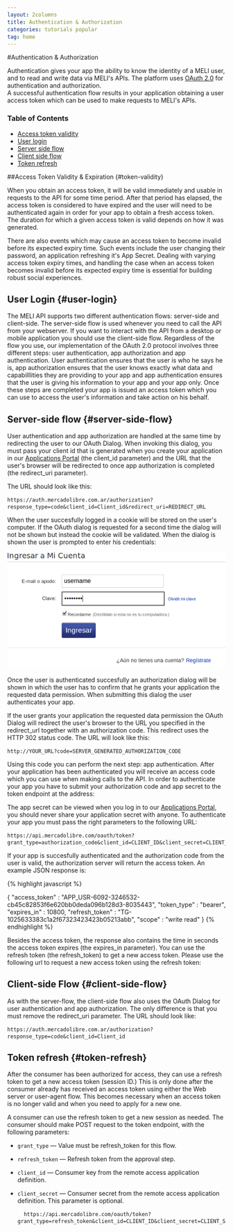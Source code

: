 ```yaml
---
layout: 2columns
title: Authentication & Authorization
categories: tutorials popular
tag: home
---
```


#Authentication & Authorization

Authentication gives your app the ability to know the identity of a MELI user, and to read and write data via MELI's APIs. The platform uses [OAuth 2.0](http://tools.ietf.org/pdf/draft-ietf-oauth-v2-12.pdf) for authentication and authorization.  
A successful authentication flow results in your application obtaining a user access token which can be used to make requests to MELI's APIs. 

### Table of Contents
- [Access token validity](#token-validity)
- [User login](#user-login)
- [Server side flow](#server-side-flow)
- [Client side flow](#client-side-flow)
- [Token refresh](#token-refresh)


##Access Token Validity & Expiration {#token-validity}

When you obtain an access token, it will be valid immediately and usable in requests to the API for some time period. After that period has elapsed, the access token is considered to have expired and the user will need to be authenticated again in order for your app to obtain a fresh access token. The duration for which a given access token is valid depends on how it was generated.

There are also events which may cause an access token to become invalid before its expected expiry time. Such events include the user changing their password, an application refreshing it's App Secret. Dealing with varying access token expiry times, and handling the case when an access token becomes invalid before its expected expiry time is essential for building robust social experiences.


## User Login {#user-login}
The MELI API supports two different authentication flows: server-side and client-side. The server-side flow is used whenever you need to call the API from your webserver. If you want to interact with the API from a desktop or mobile application you should use the client-side flow.
Regardless of the flow you use, our implementation of the OAuth 2.0 protocol involves three different steps: user authentication, app authorization and app authentication. User authentication ensures that the user is who he says he is, app authorization ensures that the user knows exactly what data and capabilllities they are providing to your app and app authentication ensures that the user is giving his information to your app and your app only. Once these steps are completed your app is issued an access token which you can use to access the user's information and take action on his behalf.


## Server-side flow {#server-side-flow}
User authentication and app authorization are handled at the same time by redirecting the user to our OAuth Dialog. When invoking this dialog, you must pass your client id that is generated when you create your application in our [Applications Portal](http://applications.mercadolibre.com.ar/home) (the client_id parameter) and the URL that the user's browser will be redirected to once app authorization is completed (the redirect_uri parameter).

The URL should look like this:   

	https://auth.mercadolibre.com.ar/authorization?response_type=code&client_id=Client_id&redirect_uri=REDIRECT_URL

When the user succesfully logged in a cookie will be stored on the user's computer. If the OAuth dialog is requested for a second time the dialog will not be shown but instead the cookie will be validated. When the dialog is shown the user is prompted to enter his credentials:

![Login page](/images/login_auth.png)


Once the user is authenticated succesfully an authorization dialog will be shown in which the user has to confirm that he grants your application the requested data permission. When submitting this dialog the user authenticates your app.

If the user grants your application the requested data permission the OAuth Dialog will redirect the user's browser to the URL you specified in the redirect_url together with an authorization code. This redirect uses the HTTP 302 status code. The URL will look like this:

	http://YOUR_URL?code=SERVER_GENERATED_AUTHORIZATION_CODE
	
Using this code you can perform the next step: app authentication. After your application has been authenticated you will receive an access code which you can use when making calls to the API. In order to authenticate your app you have to submit your authorization code and app secret to the token endpoint at the address:

The app secret can be viewed when you log in to our [Applications Portal](http://applications.mercadolibre.com.ar/home), you should never share your application secret with anyone. To authenticate your app you must pass the right parameters to the following URL:

	https://api.mercadolibre.com/oauth/token?grant_type=authorization_code&client_id=CLIENT_ID&client_secret=CLIENT_SECRET&code=SECRET_CODE
	
If your app is succesfully authenticated and the authorization code from the user is valid, the authorization server will return the access token. An example JSON response is:

{% highlight javascript %}

{
   "access_token" : "APP_USR-6092-3246532-cb45c82853f6e620bb0deda096b128d3-8035443",
   "token_type" : "bearer",
   "expires_in" : 10800,
   "refresh_token" : "TG-1025633383c1a2f67323423423b05213abb",
   "scope" : "write read"
}
{% endhighlight %}

Besides the access token, the response also contains the time in seconds the access token expires (the expires_in parameter). You can use the refresh token (the refresh_token) to get a new access token. Please use the following url to request a new access token using the refresh token:

## Client-side Flow {#client-side-flow}
As with the server-flow, the client-side flow also uses the OAuth Dialog for user authentication and app authorization. The only difference is that you must remove the redirect_uri parameter. The URL should look like:

	https://auth.mercadolibre.com.ar/authorization?response_type=code&client_id=Client_id

## Token refresh {#token-refresh}
After the consumer has been authorized for access, they can use a refresh token to get a new access token (session ID.) This is only done after the consumer already has received an access token using either the Web server or user-agent flow. This becomes necessary when an access token is no longer valid and when you need to  apply for a new one.    
    
A consumer can use the refresh token to get a new session as needed.
The consumer should make POST request to the token endpoint, with the following parameters:    

- `grant_type` — Value must be refresh_token for this flow.
- `refresh_token` — Refresh token from the approval step.
- `client_id` — Consumer key from the remote access application definition.
- `client_secret` — Consumer secret from the remote access application definition. This parameter is optional.    

		https://api.mercadolibre.com/oauth/token?grant_type=refresh_token&client_id=CLIENT_ID&client_secret=CLIENT_SECRET&refresh_token=REFRESH_TOKEN
		

